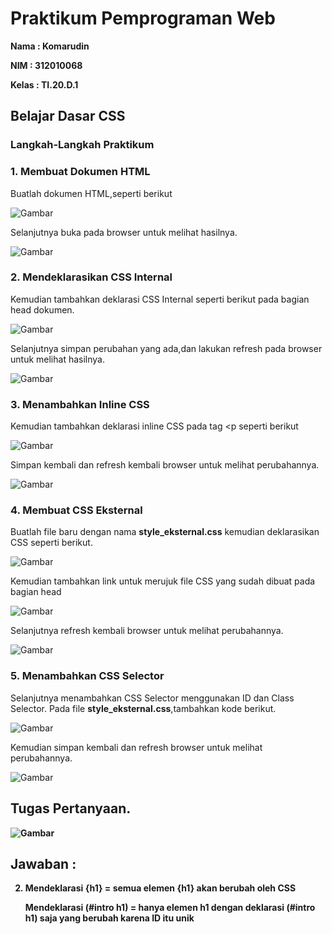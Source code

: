 # Praktikum Pemprograman Web
<b> Nama : Komarudin <p>
    NIM  : 312010068 <p>
    Kelas : TI.20.D.1</b> <p>

## Belajar Dasar CSS
### Langkah-Langkah Praktikum <p>
### 1. Membuat Dokumen HTML
Buatlah dokumen HTML,seperti berikut<p>
  ![Gambar](Css1.png)<p>
Selanjutnya buka pada browser untuk melihat hasilnya. <p>
  ![Gambar](Ss1.png)<p>
### 2. Mendeklarasikan CSS Internal<p>
Kemudian tambahkan deklarasi CSS Internal seperti berikut pada bagian head dokumen.<p>
  ![Gambar](Css2.png)<p>
Selanjutnya simpan perubahan yang ada,dan lakukan refresh pada browser untuk melihat hasilnya.<p>
  ![Gambar](Ss2.png)<p>
### 3. Menambahkan Inline CSS<p>
Kemudian tambahkan deklarasi inline CSS pada tag <p seperti berikut<p>
  ![Gambar](Css3.png)<p>
Simpan kembali dan refresh kembali browser untuk melihat perubahannya.<p>
  ![Gambar](Ss3.png)<p>
### 4. Membuat CSS Eksternal<p>
Buatlah file baru dengan nama <b>style_eksternal.css</b> kemudian deklarasikan CSS seperti berikut.<p>
  ![Gambar](Css4.png)<p>
Kemudian tambahkan link untuk merujuk file CSS yang sudah dibuat pada bagian head<p>
  ![Gambar](Css4.0.png)<p>
Selanjutnya refresh kembali browser untuk melihat perubahannya.<p>
  ![Gambar](Ss4.png)<p>
### 5. Menambahkan CSS Selector
Selanjutnya menambahkan CSS Selector menggunakan ID dan Class Selector. Pada file <b>style_eksternal.css</b>,tambahkan kode berikut.<p>
  ![Gambar](Css5.png)<p>
Kemudian simpan kembali dan refresh browser untuk melihat perubahannya.<p>
  ![Gambar](Ss5.png)<p>

## Tugas Pertanyaan.<b>
![Gambar](Tugas..png)<p>
## Jawaban :

2. Mendeklarasi {h1} = semua elemen {h1} akan berubah oleh CSS <p>
   Mendeklarasi (#intro h1) = hanya elemen h1 dengan deklarasi (#intro h1) saja yang berubah karena ID itu unik <p>  
